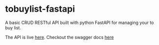 # tobuylist-fastapi
A basic CRUD RESTful API built with python FastAPI for managing your to buy list.

The API is live [here](https://u6181801034.herokuapp.com/). Checkout the swagger docs [here](https://u6181801034.herokuapp.com/docs)
